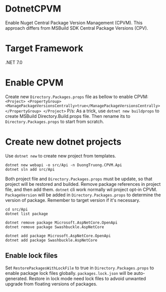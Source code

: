 # DotnetCPVM
Enable Nuget Central Package Version Management (CPVM). This approach differs from MSBuild SDK Central Package Versions (CPV).

# Target Framework
.NET 7.0

# Enable CPVM
Create new `Directory.Packages.props` file as bellow to enable CPVM:
`
<Project>
  <PropertyGroup>
    <ManagePackageVersionsCentrally>true</ManagePackageVersionsCentrally>
  </PropertyGroup>
</Project>
`
P/s: As a trick, use `dotnet new buildprops` to create MSBuild Directory.Build.props file. Then rename its to `Directory.Packages.props` to start from scratch.

# Create new dotnet projects
Use `dotnet new` to create new project from templates.
```
dotnet new webapi -o src/Api -n DuongTruong.CPVM.Api
dotnet sln add src/Api
```
Both project file and `Directory.Packages.props` must be update, so that project will be restored and builded. Remove package references in project file, and then add them. `dotnet` cli work normally wil project opt-in CPVM. `PackageVersion` will be added in `Directory.Packages.props` to determine the version of package. Remember to target version if it's necessary.
```
cd src/Api
dotnet list package

dotnet remove package Microsoft.AspNetCore.OpenApi
dotnet remove package Swashbuckle.AspNetCore

dotnet add package Microsoft.AspNetCore.OpenApi
dotnet add package Swashbuckle.AspNetCore
```

## Enable lock files
Set `RestorePackagesWithLockFile` to true in `Directory.Packages.props` to enable package lock files globally. `packages.lock.json` will be auto-generated. Restore in lock mode need lock files to advoid unwanted upgrade from floating versions of packages.
